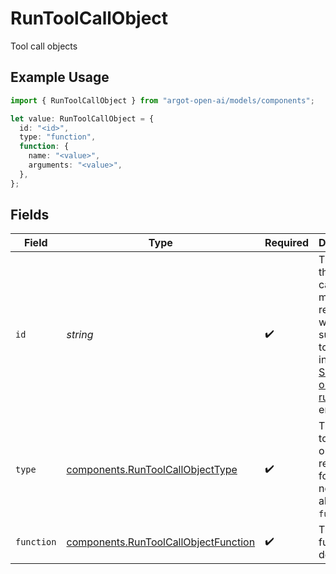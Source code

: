 # RunToolCallObject

Tool call objects

## Example Usage

```typescript
import { RunToolCallObject } from "argot-open-ai/models/components";

let value: RunToolCallObject = {
  id: "<id>",
  type: "function",
  function: {
    name: "<value>",
    arguments: "<value>",
  },
};
```

## Fields

| Field                                                                                                                                                                                | Type                                                                                                                                                                                 | Required                                                                                                                                                                             | Description                                                                                                                                                                          |
| ------------------------------------------------------------------------------------------------------------------------------------------------------------------------------------ | ------------------------------------------------------------------------------------------------------------------------------------------------------------------------------------ | ------------------------------------------------------------------------------------------------------------------------------------------------------------------------------------ | ------------------------------------------------------------------------------------------------------------------------------------------------------------------------------------ |
| `id`                                                                                                                                                                                 | *string*                                                                                                                                                                             | :heavy_check_mark:                                                                                                                                                                   | The ID of the tool call. This ID must be referenced when you submit the tool outputs in using the [Submit tool outputs to run](/docs/api-reference/runs/submitToolOutputs) endpoint. |
| `type`                                                                                                                                                                               | [components.RunToolCallObjectType](../../models/components/runtoolcallobjecttype.md)                                                                                                 | :heavy_check_mark:                                                                                                                                                                   | The type of tool call the output is required for. For now, this is always `function`.                                                                                                |
| `function`                                                                                                                                                                           | [components.RunToolCallObjectFunction](../../models/components/runtoolcallobjectfunction.md)                                                                                         | :heavy_check_mark:                                                                                                                                                                   | The function definition.                                                                                                                                                             |